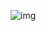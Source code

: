 ![img](https://cdn.discordapp.com/attachments/1080237365341208598/1203345309292298331/Untitled1201_20240203092435.png?ex=65d0c1a6&is=65be4ca6&hm=b9b9bd8fe509057e4d3c3a8a5cc0db1ad7bbccc7cf213dd68853d5334908e318&)
